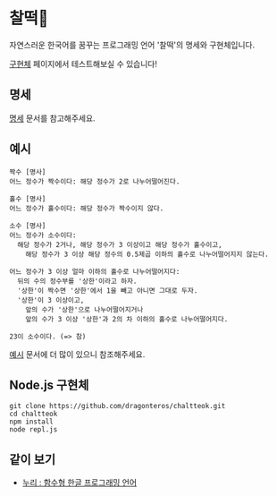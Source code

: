 # 찰떡🍡

자연스러운 한국어를 꿈꾸는 프로그래밍 언어 '찰떡'의 명세와 구현체입니다.

[구현체](https://dragonteros.github.io/chaltteok-ide/) 페이지에서 테스트해보실 수 있습니다!

## 명세

[명세](./docs/spec.md) 문서를 참고해주세요.

## 예시

```
짝수 [명사]
어느 정수가 짝수이다: 해당 정수가 2로 나누어떨어진다.

홀수 [명사]
어느 정수가 홀수이다: 해당 정수가 짝수이지 않다.

소수 [명사]
어느 정수가 소수이다:
  해당 정수가 2거나, 해당 정수가 3 이상이고 해당 정수가 홀수이고,
    해당 정수가 3 이상 해당 정수의 0.5제곱 이하의 홀수로 나누어떨어지지 않는다.

어느 정수가 3 이상 얼마 이하의 홀수로 나누어떨어지다:
  뒤의 수의 정수부를 '상한'이라고 하자.
  '상한'이 짝수면 '상한'에서 1을 빼고 아니면 그대로 두자.
  '상한'이 3 이상이고,
    앞의 수가 '상한'으로 나누어떨어지거나
    앞의 수가 3 이상 '상한'과 2의 차 이하의 홀수로 나누어떨어지다.

23이 소수이다. (=> 참)
```

[예시](./docs/examples.md) 문서에 더 많이 있으니 참조해주세요.

## Node.js 구현체

```
git clone https://github.com/dragonteros/chaltteok.git
cd chaltteok
npm install
node repl.js
```

## 같이 보기

- [누리 : 함수형 한글 프로그래밍 언어](https://github.com/suhdonghwi/nuri)
